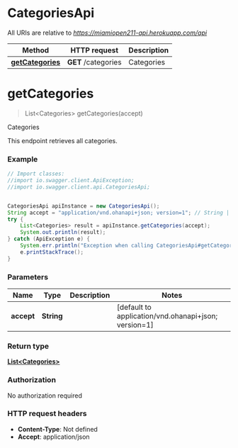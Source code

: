 # CategoriesApi

All URIs are relative to *https://miamiopen211-api.herokuapp.com/api*

Method | HTTP request | Description
------------- | ------------- | -------------
[**getCategories**](CategoriesApi.md#getCategories) | **GET** /categories | Categories


<a name="getCategories"></a>
# **getCategories**
> List&lt;Categories&gt; getCategories(accept)

Categories

This endpoint retrieves all categories.

### Example
```java
// Import classes:
//import io.swagger.client.ApiException;
//import io.swagger.client.api.CategoriesApi;


CategoriesApi apiInstance = new CategoriesApi();
String accept = "application/vnd.ohanapi+json; version=1"; // String | 
try {
    List<Categories> result = apiInstance.getCategories(accept);
    System.out.println(result);
} catch (ApiException e) {
    System.err.println("Exception when calling CategoriesApi#getCategories");
    e.printStackTrace();
}
```

### Parameters

Name | Type | Description  | Notes
------------- | ------------- | ------------- | -------------
 **accept** | **String**|  | [default to application/vnd.ohanapi+json; version&#x3D;1]

### Return type

[**List&lt;Categories&gt;**](Categories.md)

### Authorization

No authorization required

### HTTP request headers

 - **Content-Type**: Not defined
 - **Accept**: application/json

